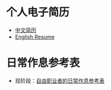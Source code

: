# 个人电子简历

- [中文简历](REASUME.md)
- [English Resume](RESUME-en.md)

# 日常作息参考表

- 现阶段：[自由职业者的日常作息参考表](WORK-AND-REST.md)